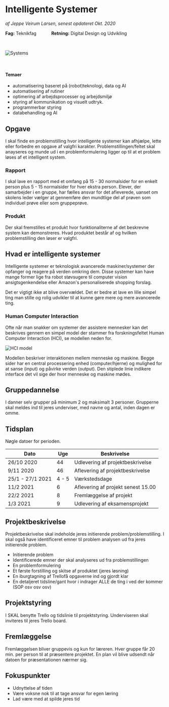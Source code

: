 # Intelligente Systemer

*af Jeppe Veirum Larsen, senest opdateret Okt. 2020*

**Fag:** Teknikfag&nbsp; &nbsp; &nbsp; &nbsp;&nbsp; &nbsp; &nbsp;**Retning:** Digital Design og Udvikling

<br/>

![Systems](https://machinelearning.technicacuriosa.com/wp-content/uploads/sites/7/2018/11/Smart_Patent_Featured_Image-808x454.jpg)

<br/>

#### Temaer

- automatisering baseret på (robot)teknologi, data og AI
- automatisering af rutiner
- optimering af arbejdsprocesser og arbejdsmiljø
- styring af kommunikation og visuelt udtryk.
- programmerbar styring
- databehandling og AI



## Opgave

I skal finde en problemstilling hvor intelligente systemer kan afhjælpe, lette eller forbedre en opgave af valgfri karakter. Problemstillingen/feltet skal anayseres og munde ud i en problemformulering ligger op til at et problem løses af et intelligent system.

### Rapport

I skal lave en rapport med et omfang på 15 - 30 normalsider for en enkelt person plus 5 - 15 normalsider for hver ekstra person. Elever, der samarbejder i en gruppe, har fælles ansvar for det afleverede, uanset om skolens leder vælger at gennemføre den mundtlige del af prøven som individuel prøve eller som gruppeprøve.

### Produkt

Der skal fremstilles et produkt hvor funktionaliterne af det beskrevne system kan demonstreres. Hvad produktet består af og hvilken problemstilling den løser er valgfri.



## Hvad er intelligente systemer

Intelligente systemer  er teknologisk avancerede maskiner/systemer der opfanger og reagere på verden omkring dem. Disse systemer kan have mange former lige fra robot støvsugere til computer vision ansigtsgenkendelse eller Amazon's personaliserede shopping forslag.

Det er vigtigt ikke at blive overvældet. Det er bedre at lave en lille simpel ting man stille og rolig udvikler til at kunne gøre mere og mere avancerede ting.



### Human Computer Interaction

Ofte når man snakker om systemer der assistere mennesker kan det beskrives gennem en simpel model der stammer fra forskningsfeltet Human Computer Interaction (HCI), se modellen neden for.  

![HCI model](https://deseng.ryerson.ca/dokuwiki/_media/design:hmil-chapanis.png?w=350&tok=420af0)

Modellen beskriver interaktionen mellem menneske og maskine. Begge sider har en central processering enhed (computer/hjerne) og mulighed for at sanse (input) og påvirke verden (output). Den stiplede linie indikere interface det vil sige der hvor menneske og maskine mødes. 

## Gruppedannelse

I danner selv grupper på minimum 2 og maksimalt 3 personer. Grupperne skal meldes ind til jeres underviser, med navne og antal, inden dagen er omme.





## Tidsplan

Nøgle datoer for perioden.

| Dato             | Uge   | Beskrivelse                        |
| ---------------- | ----- | ---------------------------------- |
| 26/10 2020       | 44    | Udlevering af projektbeskrivelse   |
| 9/11 2020        | 46    | Aflevering af projektbeskrivelse   |
| 25/1 - 27/1 2021 | 4 - 5 | Værkstedsdage                      |
| 11/2 2021        | 6     | Aflevering af projekt senest 15.00 |
| 22/2 2021        | 8     | Fremlæggelse af projekt            |
| 1/3 2021         | 9     | Udlevering af eksamensprojekt      |



## Projektbeskrivelse

Projektbeskrivelse skal indeholde jeres initierende problem/problemstilling. I skal også have identificeret emner til problem analysen ud fra jeres initierende problem. 



- Initierende problem
- Identificerede emner der skal analyseres ud fra problemstillingen
- En problemformulering
- Et første forstilling og skitse af produktet (jeres løsning)
- En iburgtagning af Trellofå opgaverne ind og gjordt klar
- En detaljeret tidsline/gant hvor i indrager ALLE de ting i ved der kommer (SOP osv osv osv) 



## Projektstyring

I SKAL benytte Trello og tidslinie til projektstyring. Underviseren skal inviteres til jeres Trello board.



## Fremlæggelse

Fremlæggelsen bliver gruppevis og kun for læreren. Hver gruppe får 20 min. per person til at præsentere projektet. En plan vil blive udsendt når datoen for præsentationen nærmer sig.



## Fokuspunkter

- Udnyttelse af tiden
- Være voksne nok til at tage ansvar for egen læring
- Lad være med at spilde jeres tid

